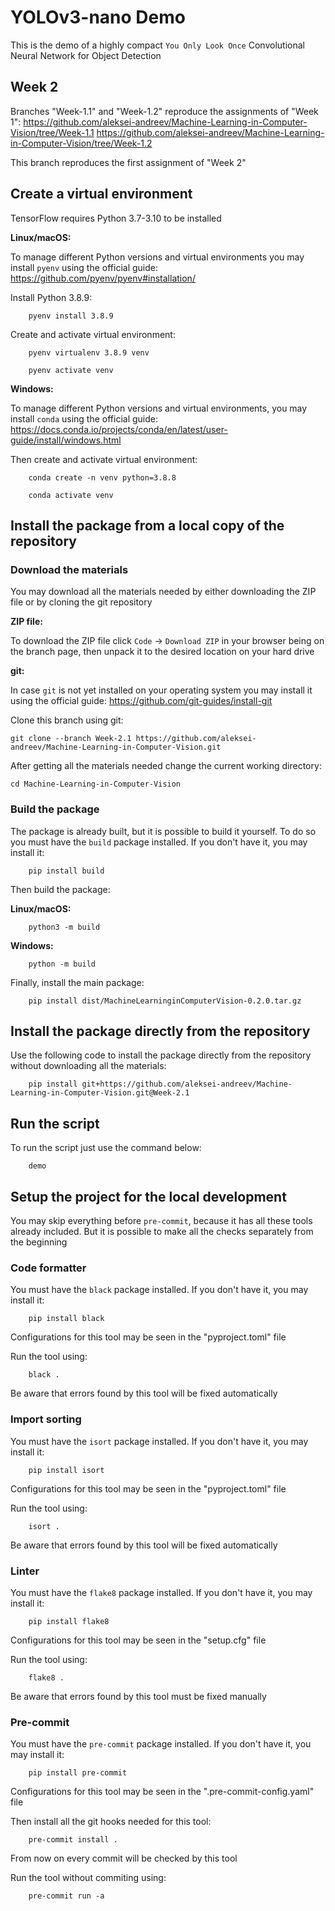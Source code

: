 # YOLOv3-nano Demo

This is the demo of a highly compact `You Only Look Once` Convolutional Neural Network for Object Detection

## Week 2

Branches "Week-1.1" and "Week-1.2" reproduce the assignments of "Week 1":
https://github.com/aleksei-andreev/Machine-Learning-in-Computer-Vision/tree/Week-1.1
https://github.com/aleksei-andreev/Machine-Learning-in-Computer-Vision/tree/Week-1.2

This branch reproduces the first assignment of "Week 2"

## Create a virtual environment

TensorFlow requires Python 3.7-3.10 to be installed

**Linux/macOS:**

To manage different Python versions and virtual environments you may install `pyenv` using the official guide: https://github.com/pyenv/pyenv#installation/

Install Python 3.8.9:

```
    pyenv install 3.8.9
```

Create and activate virtual environment:

```
    pyenv virtualenv 3.8.9 venv

    pyenv activate venv
```

**Windows:**

To manage different Python versions and virtual environments, you may install `conda` using the official guide: https://docs.conda.io/projects/conda/en/latest/user-guide/install/windows.html

Then create and activate virtual environment:

```
    conda create -n venv python=3.8.8

    conda activate venv
```

## Install the package from a local copy of the repository

### Download the materials

You may download all the materials needed by either downloading the ZIP file or by cloning the git repository

**ZIP file:**

To download the ZIP file click `Code` -> `Download ZIP` in your browser being on the branch page, then unpack it to the desired location on your hard drive

**git:**

In case `git` is not yet installed on your operating system you may install it using the official guide: https://github.com/git-guides/install-git

Clone this branch using git:

```
git clone --branch Week-2.1 https://github.com/aleksei-andreev/Machine-Learning-in-Computer-Vision.git
```

After getting all the materials needed change the current working directory:

```
cd Machine-Learning-in-Computer-Vision
```

### Build the package

The package is already built, but it is possible to build it yourself. To do so you must have the `build` package installed. If you don't have it, you may install it:

```
    pip install build
```

Then build the package:

**Linux/macOS:**

```
    python3 -m build
```

**Windows:**

```
    python -m build
```

Finally, install the main package:

```
    pip install dist/MachineLearninginComputerVision-0.2.0.tar.gz
```

## Install the package directly from the repository

Use the following code to install the package directly from the repository without downloading all the materials:

```
    pip install git+https://github.com/aleksei-andreev/Machine-Learning-in-Computer-Vision.git@Week-2.1
```

## Run the script

To run the script just use the command below:

```
    demo
```

## Setup the project for the local development

You may skip everything before `pre-commit`, because it has all these tools already included. But it is possible to make all the checks separately from the beginning

### Code formatter

You must have the `black` package installed. If you don't have it, you may install it:

```
    pip install black
```

Configurations for this tool may be seen in the "pyproject.toml" file

Run the tool using:

```
    black .
```

Be aware that errors found by this tool will be fixed automatically

### Import sorting

You must have the `isort` package installed. If you don't have it, you may install it:

```
    pip install isort
```

Configurations for this tool may be seen in the "pyproject.toml" file

Run the tool using:

```
    isort .
```

Be aware that errors found by this tool will be fixed automatically

### Linter

You must have the `flake8` package installed. If you don't have it, you may install it:

```
    pip install flake8
```

Configurations for this tool may be seen in the "setup.cfg" file

Run the tool using:

```
    flake8 .
```

Be aware that errors found by this tool must be fixed manually

### Pre-commit

You must have the `pre-commit` package installed. If you don't have it, you may install it:

```
    pip install pre-commit
```

Configurations for this tool may be seen in the ".pre-commit-config.yaml" file

Then install all the git hooks needed for this tool:

```
    pre-commit install .
```

From now on every commit will be checked by this tool

Run the tool without commiting using:

```
    pre-commit run -a
```
